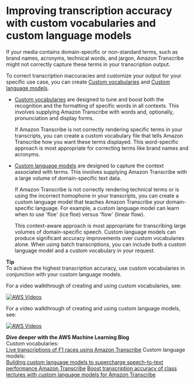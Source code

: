 # Improving transcription accuracy with custom vocabularies and custom language models<a name="improving-accuracy"></a>

If your media contains domain\-specific or non\-standard terms, such as brand names, acronyms, technical words, and jargon, Amazon Transcribe might not correctly capture these terms in your transcription output\.

To correct transcription inaccuracies and customize your output for your specific use case, you can create [Custom vocabularies](custom-vocabulary.md) and [Custom language models](custom-language-models.md)\.
+ [Custom vocabularies](custom-vocabulary.md) are designed to tune and boost both the recognition and the formatting of specific words in all contexts\. This involves supplying Amazon Transcribe with words and, optionally, pronunciation and display forms\.

  If Amazon Transcribe is not correctly rendering specific terms in your transcripts, you can create a custom vocabulary file that tells Amazon Transcribe how you want these terms displayed\. This word\-specific approach is most appropriate for correcting terms like brand names and acronyms\.
+ [Custom language models](custom-language-models.md) are designed to capture the context associated with terms\. This involves supplying Amazon Transcribe with a large volume of domain\-specific text data\.

  If Amazon Transcribe is not correctly rendering technical terms or is using the incorrect homophone in your transcripts, you can create a custom language model that teaches Amazon Transcribe your domain\-specific language\. For example, a custom language model can learn when to use 'floe' \(ice floe\) versus 'flow' \(linear flow\)\.

  This context\-aware approach is most appropriate for transcribing large volumes of domain\-specific speech\. Custom language models can produce significant accuracy improvements over custom vocabularies alone\. When using batch transcriptions, you can include both a custom language model and a custom vocabulary in your request\.

**Tip**  
To achieve the highest transcription accuracy, use custom vocabularies in conjunction with your custom language models\.

For a video walkthrough of creating and using custom vocabularies, see:

[![AWS Videos](http://img.youtube.com/vi/https://www.youtube.com/embed/oBgSJ7bsP2U/0.jpg)](http://www.youtube.com/watch?v=https://www.youtube.com/embed/oBgSJ7bsP2U)

For a video walkthrough of creating and using custom language models, see:

[![AWS Videos](http://img.youtube.com/vi/https://www.youtube.com/embed/iTkJoIqRrPU/0.jpg)](http://www.youtube.com/watch?v=https://www.youtube.com/embed/iTkJoIqRrPU)

**Dive deeper with the AWS Machine Learning Blog**  
Custom vocabularies:  
[Live transcriptions of F1 races using Amazon Transcribe](http://aws.amazon.com/blogs/machine-learning/live-transcriptions-of-f1-races-using-amazon-transcribe/)
Custom language models:  
[Building custom language models to supercharge speech\-to\-text performance Amazon Transcribe](http://aws.amazon.com/blogs/machine-learning/building-custom-language-models-to-supercharge-speech-to-text-performance-for-amazon-transcribe/)
[Boost transcription accuracy of class lectures with custom language models for Amazon Transcribe](http://aws.amazon.com/blogs/machine-learning/transcribe-class-lectures-accurately-using-amazon-transcribe-with-custom-language-models/)